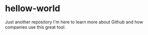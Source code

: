 # hellow-world
Just another repository
I'm here to learn more about Github and how companies use this great tool.
